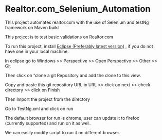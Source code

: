 # Realtor.com_Selenium_Automation
This project automates realtor.com with the use of Selenium and testNg framework on Maven build

This project is to test basic validations on Realtor.com

 

To run this project, install <a href="https://www.eclipse.org/downloads/">Eclipse (Preferably latest version)</a> , if you do not have one in your local machine.

In eclipse go to Windows >> Perspective >> Open Perspective >> Other >> Git

Then click on “clone a git  Repository and add the clone to this view.

Copy and paste this git repository URL  in URL >> click on next >> check directory >> click on Finish

Then Import the project from the directory

 

Go to TestNg.xml and click on run

The default browser for run is chrome, user can update it to firefox (currently supported) and run on it as well.

We can easily modify script to run it on different browser.
